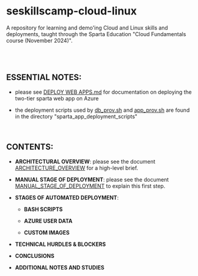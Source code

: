 # seskillscamp-cloud-linux
A repository for learning and demo'ing Cloud and Linux skills and deployments, taught through the Sparta Education "Cloud Fundamentals course (November 2024)". 

<br>
<br>

## ESSENTIAL NOTES:

- please see [DEPLOY WEB APPS.md](<DEPLOY WEB APPS.md>) for documentation on deploying the two-tier sparta web app on Azure

- the deployment scripts used by [db_prov.sh](sparta_app_deployment_scripts/db_prov.sh) and [app_prov.sh](sparta_app_deployment_scripts/app_prov.sh) are found in the directory "sparta_app_deployment_scripts"

<br>

## CONTENTS:

- **ARCHITECTURAL OVERVIEW**: please see the document [ARCHITECTURE_OVERVIEW](documentation/ARCHITECTURE_OVERVIEW.md) for a high-level brief.

- **MANUAL STAGE OF DEPLOYMENT**: please see the document [MANUAL_STAGE_OF_DEPLOYMENT](documentation/MANUAL_STAGE_OF_DEPLOYMENT.md) to explain this first step.

- **STAGES OF AUTOMATED DEPLOYMENT**:
  
    - **BASH SCRIPTS**

    - **AZURE USER DATA**

    - **CUSTOM IMAGES**

- **TECHNICAL HURDLES & BLOCKERS**

- **CONCLUSIONS**

- **ADDITIONAL NOTES AND STUDIES**


